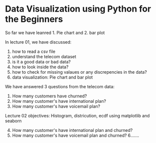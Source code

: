 # Data Visualization using Python for the Beginners

So far we have leanred 1. Pie chart and 2. bar plot

In lecture 01, we have discussed:
1. how to read a csv file
2. understand the telecom dataset
3. is it a good data or bad data?
4. how to look inside the data?
5. how to check for missing valaues or any discrepencies in the data?
6. data visualization: Pie chart and bar plot

We have answered 3 questions from the telecom data:
1. How many customers have churned?
2. How many customer's have international plan?
3. How many customer's have voicemail plan?

Lecture 02 objectives:
Histogram, districution, ecdf using matplotlib and seaborn

4. How many customer's have international plan and churned?
5. How many customer's have voicemail plan and churned?
6.......
